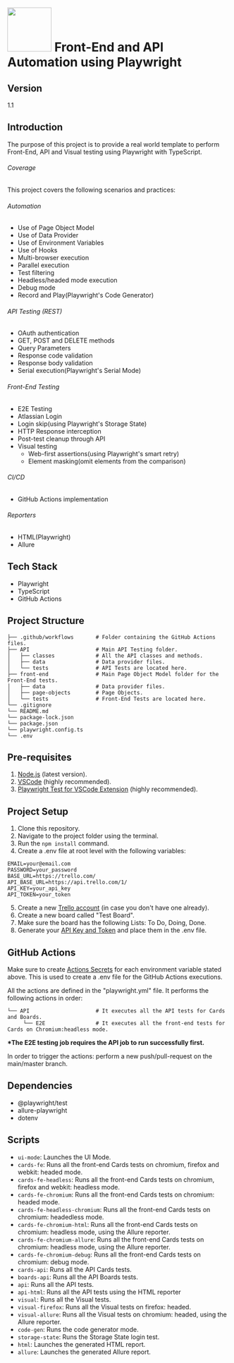 # <img src="https://playwright.dev/img/playwright-logo.svg" width="100" height="100"> Front-End and API Automation using Playwright
## Version
1.1 

## Introduction

The purpose of this project is to provide a real world template to perform Front-End, API and Visual testing using Playwright with TypeScript.

###### Coverage
This project covers the following scenarios and practices:

###### Automation
  - Use of Page Object Model
  - Use of Data Provider
  - Use of Environment Variables
  - Use of Hooks
  - Multi-browser execution
  - Parallel execution
  - Test filtering
  - Headless/headed mode execution
  - Debug mode
  - Record and Play(Playwright's Code Generator) 
###### API Testing (REST)
  - OAuth authentication
  - GET, POST and DELETE methods
  - Query Parameters
  - Response code validation
  - Response body validation
  - Serial execution(Playwright's Serial Mode)
###### Front-End Testing
  - E2E Testing
  - Atlassian Login
  - Login skip(using Playwright's Storage State)
  - HTTP Response interception
  - Post-test cleanup through API
  - Visual testing
    - Web-first assertions(using Playwright's smart retry)
    - Element masking(omit elements from the comparison)
###### CI/CD
  - GitHub Actions implementation
###### Reporters
  - HTML(Playwright)
  - Allure  

## Tech Stack

- Playwright
- TypeScript
- GitHub Actions

## Project Structure
```
├── .github/workflows       # Folder containing the GitHub Actions files.
├── API                     # Main API Testing folder.
│   ├── classes             # All the API classes and methods.
│   ├── data                # Data provider files.
│   └── tests               # API Tests are located here.                 
├── front-end               # Main Page Object Model folder for the Front-End tests.
│   ├── data                # Data provider files.
│   ├── page-objects        # Page Objects.
│   └── tests               # Front-End Tests are located here.
└── .gitignore
└── README.md
└── package-lock.json
└── package.json
└── playwright.config.ts
└── .env
```

## Pre-requisites

1. [Node.js](https://nodejs.org/en/download/) (latest version).
2. [VSCode](https://code.visualstudio.com/download) (highly recommended).
3. [Playwright Test for VSCode Extension](https://marketplace.visualstudio.com/items?itemName=ms-playwright.playwright) (highly recommended).


## Project Setup

1. Clone this repository.
2. Navigate to the project folder using the terminal.
3. Run the ```npm install``` command.
4. Create a .env file at root level with the following variables:
```
EMAIL=your@email.com
PASSWORD=your_password
BASE_URL=https://trello.com/
API_BASE_URL=https://api.trello.com/1/
API_KEY=your_api_key
API_TOKEN=your_token
```
5. Create a new [Trello account](https://trello.com/signup) (in case you don't have one already).
6. Create a new board called "Test Board".
7. Make sure the board has the following Lists: To Do, Doing, Done.
8. Generate your [API Key and Token](https://developer.atlassian.com/cloud/trello/guides/rest-api/api-introduction/) and place them in the .env file.

## GitHub Actions
Make sure to create [Actions Secrets](https://docs.github.com/en/actions/security-guides/encrypted-secrets#creating-encrypted-secrets-for-a-repository) for each environment variable stated above. This is used to create a .env file for the GitHub Actions executions.

All the actions are defined in the "playwright.yml" file. It performs the following actions in order:

```
└── API                     # It executes all the API tests for Cards and Boards.
     └── E2E                # It executes all the front-end tests for Cards on Chromium:headless mode.
```

__*The E2E testing job requires the API job to run successfully first.__

In order to trigger the actions: perform a new push/pull-request on the main/master branch. 

## Dependencies
- @playwright/test
- allure-playwright
- dotenv

## Scripts
- ```ui-mode```: Launches the UI Mode.
- ```cards-fe```: Runs all the front-end Cards tests on chromium, firefox and webkit: headed mode.
- ```cards-fe-headless```: Runs all the front-end Cards tests on chromium, firefox and webkit: headless mode.
- ```cards-fe-chromium```: Runs all the front-end Cards tests on chromium: headed mode.
- ```cards-fe-headless-chromium```: Runs all the front-end Cards tests on chromium: headedless mode.
- ```cards-fe-chromium-html```: Runs all the front-end Cards tests on chromium: headless mode, using the Allure reporter.
- ```cards-fe-chromium-allure```: Runs all the front-end Cards tests on chromium: headless mode, using the Allure reporter.
- ```cards-fe-chromium-debug```: Runs all the front-end Cards tests on chromium: debug mode.
- ```cards-api```: Runs all the API Cards tests.
- ```boards-api```: Runs all the API Boards tests.
- ```api```: Runs all the API tests.
- ```api-html```: Runs all the API tests using the HTML reporter
- ```visual```: Runs all the Visual tests.
- ```visual-firefox```: Runs all the Visual tests on firefox: headed.
- ```visual-allure```: Runs all the Visual tests on chromium: headed, using the Allure reporter.
- ```code-gen```: Runs the code generator mode.
- ```storage-state```: Runs the Storage State login test.
- ```html```: Launches the generated HTML report.
- ```allure```: Launches the generated Allure report.
